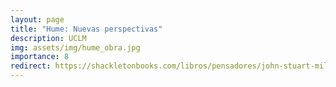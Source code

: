```yaml
---
layout: page
title: "Hume: Nuevas perspectivas"
description: UCLM
img: assets/img/hume_obra.jpg
importance: 8
redirect: https://shackletonbooks.com/libros/pensadores/john-stuart-mill/
---
```


